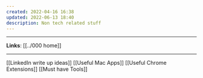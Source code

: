 ```yaml
---
created: 2022-04-16 16:38
updated: 2022-06-13 18:40
description: Non tech related stuff
---
```

---
**Links**: [[../000 home]]

---

[[LinkedIn write up ideas]]
[[Useful Mac Apps]]
[[Useful Chrome Extensions]]
[[Must have Tools]]